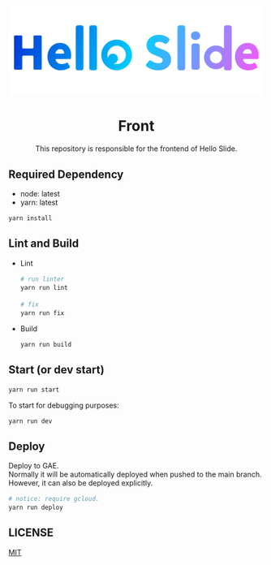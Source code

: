 <div aligin="center">
  <img src="./assets/logo.svg">
</div>
<h1  align="center">Front</h1>
<div align="center">This repository is responsible for the frontend of Hello Slide.</div>

## Required Dependency

- node: latest
- yarn: latest

```bash
yarn install
```

## Lint and Build

- Lint

  ```bash
  # run linter
  yarn run lint

  # fix
  yarn run fix
  ```

- Build

  ```bash
  yarn run build
  ```

## Start (or dev start)

```bash
yarn run start
```

To start for debugging purposes:

```bash
yarn run dev
```

## Deploy

Deploy to GAE.\
Normally it will be automatically deployed when pushed to the main branch.\
However, it can also be deployed explicitly.

```bash
# notice: require gcloud.
yarn run deploy
```

## LICENSE

[MIT](./LICENSE)
